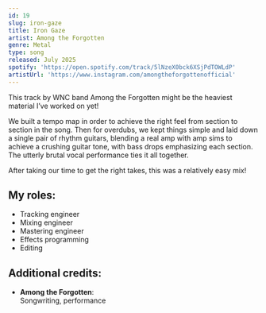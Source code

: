 ```yaml
---
id: 19
slug: iron-gaze
title: Iron Gaze
artist: Among the Forgotten
genre: Metal
type: song
released: July 2025
spotify: 'https://open.spotify.com/track/5lNzeX0bck6XSjPdTOWLdP'
artistUrl: 'https://www.instagram.com/amongtheforgottenofficial'
---
```


<script>
  import MulticolBlock from '$lib/MulticolBlock.svelte';
  import TextBlock from '$lib/TextBlock.svelte';
  import ReleaseImg from '$lib/ReleaseImg.svelte';
</script>

<TextBlock>

<ReleaseImg slug="iron-gaze" />

<div>

This track by WNC band Among the Forgotten might be the heaviest material I’ve worked on yet!

We built a tempo map in order to achieve the right feel from section to section in the song. Then for overdubs, we kept things simple and laid down a single pair of rhythm guitars, blending a real amp with amp sims to achieve a crushing guitar tone, with bass drops emphasizing each section. The utterly brutal vocal performance ties it all together.

After taking our time to get the right takes, this was a relatively easy mix!

</div>

</TextBlock>

<MulticolBlock>
<TextBlock>

## My roles:

- Tracking engineer
- Mixing engineer
- Mastering engineer
- Effects programming
- Editing

</TextBlock>

<TextBlock>

## Additional credits:

- **Among the Forgotten**: <br />
  Songwriting, performance

</TextBlock>
</MulticolBlock>
